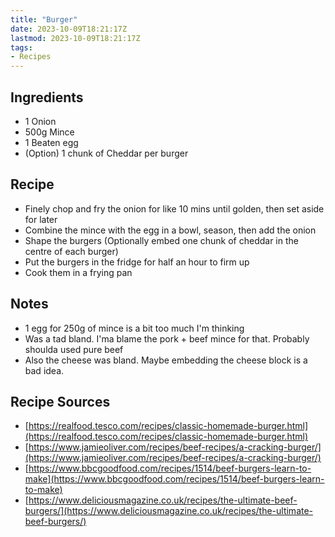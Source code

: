 ```yaml
---
title: "Burger"
date: 2023-10-09T18:21:17Z
lastmod: 2023-10-09T18:21:17Z
tags:
- Recipes
---
```


## Ingredients

- 1 Onion
- 500g Mince
- 1 Beaten egg
- (Option) 1 chunk of Cheddar per burger

## Recipe

- Finely chop and fry the onion for like 10 mins until golden, then set aside for later
- Combine the mince with the egg in a bowl, season, then add the onion
- Shape the burgers (Optionally embed one chunk of cheddar in the centre of each burger)
- Put the burgers in the fridge for half an hour to firm up
- Cook them in a frying pan

## Notes

- 1 egg for 250g of mince is a bit too much I'm thinking
- Was a tad  bland. I'ma blame the pork + beef mince for that. Probably shoulda used pure beef
- Also the cheese was bland. Maybe embedding the cheese block is a bad idea.

## Recipe Sources

- [https://realfood.tesco.com/recipes/classic-homemade-burger.html](https://realfood.tesco.com/recipes/classic-homemade-burger.html)
- [https://www.jamieoliver.com/recipes/beef-recipes/a-cracking-burger/](https://www.jamieoliver.com/recipes/beef-recipes/a-cracking-burger/)
- [https://www.bbcgoodfood.com/recipes/1514/beef-burgers-learn-to-make](https://www.bbcgoodfood.com/recipes/1514/beef-burgers-learn-to-make)
- [https://www.deliciousmagazine.co.uk/recipes/the-ultimate-beef-burgers/](https://www.deliciousmagazine.co.uk/recipes/the-ultimate-beef-burgers/)